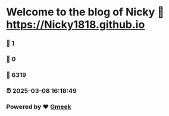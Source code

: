 # Welcome to the blog of Nicky :link: https://Nicky1818.github.io 
### :page_facing_up: [1](https://Nicky1818.github.io/tag.html) 
### :speech_balloon: 0 
### :hibiscus: 6319 
### :alarm_clock: 2025-03-08 16:18:49 
### Powered by :heart: [Gmeek](https://github.com/Meekdai/Gmeek)
